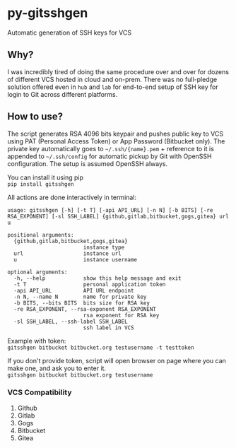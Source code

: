 # py-gitsshgen
Automatic generation of SSH keys for VCS

## Why?
I was incredibly tired of doing the same procedure over and over for dozens of different VCS hosted in cloud and on-prem. There was no full-pledge solution offered even in `hub` and `lab` for end-to-end setup of SSH key for login to Git across different platforms.

## How to use?
The script generates RSA 4096 bits keypair and pushes public key to VCS using PAT (Personal Access Token) or App Password (Bitbucket only). The private key automatically goes to `~/.ssh/{name}.pem` + reference to it is appended to `~/.ssh/config` for automatic pickup by Git with OpenSSH configuration. The setup is assumed OpenSSH always.

You can install it using pip  
`pip install gitsshgen`

All actions are done interactively in terminal:  
```
usage: gitsshgen [-h] [-t T] [-api API_URL] [-n N] [-b BITS] [-re RSA_EXPONENT] [-sl SSH_LABEL] {github,gitlab,bitbucket,gogs,gitea} url u

positional arguments:
  {github,gitlab,bitbucket,gogs,gitea}
                        instance type
  url                   instance url
  u                     instance username

optional arguments:
  -h, --help            show this help message and exit
  -t T                  personal application token
  -api API_URL          API URL endpoint
  -n N, --name N        name for private key
  -b BITS, --bits BITS  bits size for RSA key
  -re RSA_EXPONENT, --rsa-exponent RSA_EXPONENT
                        rsa exponent for RSA key
  -sl SSH_LABEL, --ssh-label SSH_LABEL
                        ssh label in VCS
```

Example with token:  
`gitsshgen bitbucket bitbucket.org testusername -t testtoken`

If you don't provide token, script will open browser on page where you can make one, and ask you to enter it.  
`gitsshgen bitbucket bitbucket.org testusername`

### VCS Compatibility
1. Github
2. Gitlab
3. Gogs
4. Bitbucket
5. Gitea
